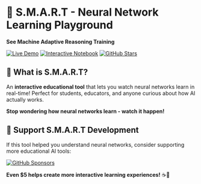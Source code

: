 # 🧠 S.M.A.R.T - Neural Network Learning Playground

**See Machine Adaptive Reasoning Training**

[![Live Demo](https://img.shields.io/badge/🎮_Live_Demo-Try_Now-blue?style=for-the-badge)](https://ihoggan.github.io/S.M.A.R.T.)
[![Interactive Notebook](https://img.shields.io/badge/📊_Interactive-NBViewer-orange?style=for-the-badge)](https://nbviewer.jupyter.org/github/ihoggan/S.M.A.R.T./blob/main/smart-see-machine-adaptive-reasoning-training.ipynb)
[![GitHub Stars](https://img.shields.io/github/stars/ihoggan/S.M.A.R.T.?style=for-the-badge)](https://github.com/ihoggan/S.M.A.R.T./stargazers)

## 🎯 What is S.M.A.R.T?

An **interactive educational tool** that lets you watch neural networks learn in real-time! Perfect for students, educators, and anyone curious about how AI actually works.

**Stop wondering how neural networks learn - watch it happen!**

## 💝 Support S.M.A.R.T Development

If this tool helped you understand neural networks, consider supporting more educational AI tools:

[![GitHub Sponsors](https://img.shields.io/badge/Sponsor-GitHub-pink?style=for-the-badge&logo=github)](https://github.com/sponsors/ihoggan)

**Even $5 helps create more interactive learning experiences!** ☕🧠


